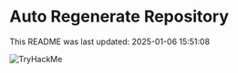 # Auto Regenerate Repository

This README was last updated: 2025-01-06 15:51:08

 ![TryHackMe](https://tryhackme.com/badge/533634)